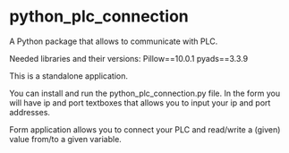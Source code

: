 # python_plc_connection
A Python package that allows to communicate with PLC.

Needed libraries and their versions:
Pillow==10.0.1
pyads==3.3.9

This is a standalone application.

You can install and run the python_plc_connection.py file.
In the form you will have ip and port textboxes that allows you to input your ip and port addresses.

Form application allows you to connect your PLC and read/write a (given) value from/to a given variable.
